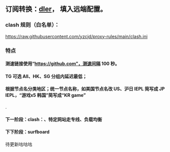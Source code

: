 ## 订阅转换：[dler](https://sub.dler.io/)， 填入远端配置。


### clash 规则（白名单）：
https://raw.githubusercontent.com/yzcjd/proxy-rules/main/clash.ini

### 特点
#### 测速链接使用“https://github.com”，测速间隔 100 秒。
#### TG 可选 All、HK、SG 分组内延迟最低；
#### 根据节点名分类地区；统一节点名称，如美国节点名改 US、沪日 IEPL 简写成 JP IEPL，“游戏x5 韩国”简写成“KR game”

.
#### 下一阶段：clash：、特定网站走专线、负载均衡
#### 下下阶段：surfboard
待更新咕咕咕
